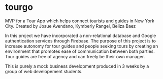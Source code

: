 # tourgo 
MVP for a Tour App which helps connect tourists and guides in New York City. 
Created by Josue Avendano, Kymberly Rangel, Beliza Baez

In this project we have incorporated a non-relational database and Google authentication services through Firebase.
The purpose of this project is to increase autonomy for tour guides and people seeking tours by creating an environment that
promotes ease of communication between both parties. Tour guides are free of agency and can freely be their own manager. 

This is purely a mock business development produced in 3 weeks by a group of web developement students. 
